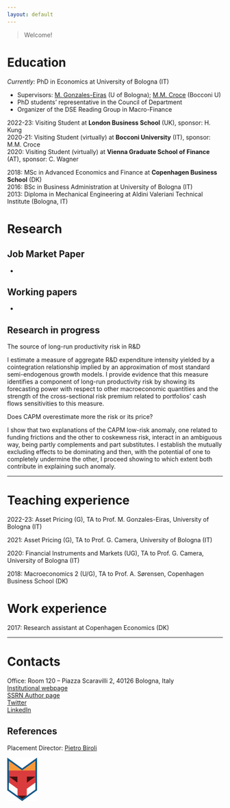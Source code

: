 ```yaml
---
layout: default
---
```


> Welcome! 

# Education

_Currently:_  PhD in Economics at University of Bologna (IT)
* Supervisors: [M. Gonzales-Eiras](https://sites.google.com/view/mgeiras/inicio) (U of Bologna); [M.M. Croce](https://sites.google.com/view/mmcroce/home) (Bocconi U)
* PhD students’ representative in the Council of Department
* Organizer of the DSE Reading Group in Macro-Finance

2022-23: Visiting Student at **London Business School** (UK), sponsor: H. Kung <br>
2020-21: Visiting Student (virtually) at **Bocconi University** (IT), sponsor: M.M. Croce <br>
2020: Visiting Student (virtually) at **Vienna Graduate School of Finance** (AT), sponsor: C. Wagner <br>

2018: MSc in Advanced Economics and Finance at **Copenhagen Business School** (DK) <br>
2016: BSc in Business Administration at University of Bologna (IT) <br>
2013: Diploma in Mechanical Engineering at Aldini Valeriani Technical Institute (Bologna, IT) <br>

# Research

## Job Market Paper

-


## Working papers

-

## Research in progress
The source of long-run productivity risk in R&D

I estimate a measure of aggregate R&D expenditure intensity yielded by a cointegration relationship implied by an approximation of most standard semi-endogenous growth models. I provide evidence that this measure identifies a component of long-run productivity risk by showing its forecasting power with respect to other macroeconomic quantities and the strength of the cross-sectional risk premium related to portfolios’ cash flows sensitivities to this measure.

Does CAPM overestimate more the risk or its price?

I show that two explanations of the CAPM low-risk anomaly, one related to funding frictions and the other to coskewness risk, interact in an ambiguous way, being partly complements and part substitutes. I establish the mutually excluding effects to be dominating and then, with the potential of one to completely undermine the other, I proceed showing to which extent both contribute in explaining such anomaly.

* * *


# Teaching experience
2022-23: Asset Pricing (G), TA to Prof. M. Gonzales-Eiras, University of Bologna (IT)

2021: Asset Pricing (G), TA to Prof. G. Camera, University of Bologna (IT)

2020: Financial Instruments and Markets (UG), TA to Prof. G. Camera, University of Bologna (IT)

2018: Macroeconomics 2 (U/G), TA to Prof. A. Sørensen, Copenhagen Business School (DK)


# Work experience
2017: Research assistant at Copenhagen Economics (DK)


* * *

# Contacts
Office: Room 120 – Piazza Scaravilli 2, 40126 Bologna, Italy <br>
[Institutional webpage](https://www.unibo.it/sitoweb/fabio.franceschini4/en) <br>
[SSRN Author page](https://papers.ssrn.com/sol3/cf_dev/AbsByAuth.cfm?per_id=2836171) <br>
[Twitter](https://twitter.com/FFabio_econ) <br>
[LinkedIn](https://www.linkedin.com/in/f-fabio/?locale=en_US) <br>

## References

Placement Director: [Pietro Biroli](https://sites.google.com/site/pietrobiroli/home)


<!-- [~~another page~~](./another-page.html). -->

<!-- | head1        | head two          | three |
|:-------------|:------------------|:------|
| ok           | good swedish fish | nice  |
| out of stock | good and plenty   | nice  |
| ok           | good `oreos`      | hmm   |
| ok           | good `zoute` drop | yumm  | -->



![oibafox](/assets/img/oibafox.png) 



<!-- <dl>
<dt>Name</dt>
<dd>Godzilla</dd>
<dt>Born</dt>
<dd>1952</dd>
<dt>Birthplace</dt>
<dd>Japan</dd>
<dt>Color</dt>
<dd>Green</dd>
</dl> -->


<!-- ```
The final element.
``` -->
